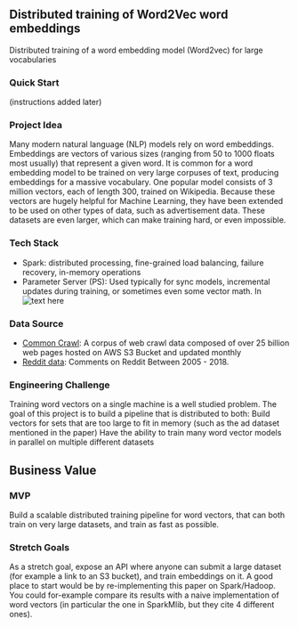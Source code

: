 ## Distributed training of Word2Vec word embeddings
Distributed training of a word embedding model (Word2vec) for large vocabularies

### Quick Start
(instructions added later)

### Project Idea 
Many modern natural language (NLP) models rely on word embeddings. Embeddings are vectors of various sizes (ranging from 50 to 1000 floats most usually) that represent a given word. It is common for a word embedding model to be trained on very large corpuses of text, producing embeddings for a massive vocabulary. One popular model consists of 3 million vectors, each of length 300, trained on Wikipedia. Because these vectors are hugely helpful for Machine Learning, they have been extended to be used on other types of data, such as advertisement data. These datasets are even larger, which can make training hard, or even impossible. 


### Tech Stack
- Spark: distributed processing, fine-grained load balancing, failure recovery, in-memory operations
- Parameter Server (PS): Used typically for sync models, incremental updates during training, or sometimes even some vector math. In
![text here](https://www.google.com/url?sa=i&source=images&cd=&cad=rja&uact=8&ved=2ahUKEwixtaCK6_ffAhUHIDQIHeh9AAEQjRx6BAgBEAU&url=%2Furl%3Fsa%3Di%26source%3Dimages%26cd%3D%26ved%3D%26url%3Dhttps%253A%252F%252Fwww.slideshare.net%252FJenAman%252Fscaling-machine-learning-to-billions-of-parameters%26psig%3DAOvVaw1blGgg27fRGhvvvMBsOraH%26ust%3D1547918199899206&psig=AOvVaw1blGgg27fRGhvvvMBsOraH&ust=1547918199899206)

### Data Source
 - [Common Crawl](https://registry.opendata.aws/commoncrawl/): A corpus of web crawl data composed of over 25 billion web pages hosted on AWS S3 Bucket and updated monthly
 - [Reddit data](https://bigquery.cloud.google.com/table/fh-bigquery:reddit_comments.all): Comments on Reddit Between 2005 - 2018.
 
### Engineering Challenge
Training word vectors on a single machine is a well studied problem. The goal of this project is to build a pipeline that is distributed to both:
Build vectors for sets that are too large to fit in memory (such as the ad dataset mentioned in the paper)
Have the ability to train many word vector models in parallel on multiple different datasets

## Business Value


### MVP
Build a scalable distributed training pipeline for word vectors, that can both train on very large datasets, and train as fast as possible. 


### Stretch Goals
As a stretch goal, expose an API where anyone can submit a large dataset (for example a link to an S3 bucket), and train embeddings on it. A good place to start would be by re-implementing this paper on Spark/Hadoop. You could for-example compare its results with a naive implementation of word vectors (in particular the one in SparkMlib, but they cite 4 different ones).

